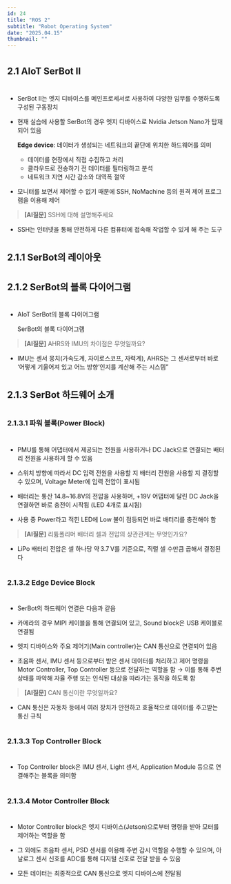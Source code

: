 ```yaml
---
id: 24
title: "ROS 2"
subtitle: "Robot Operating System"
date: "2025.04.15"
thumbnail: ""
---
```

#
## 2.1 AIoT SerBot II
#
- SerBot II는 엣지 디바이스를 메인프로세서로 사용하여 다양한 임무를 수행하도록 구성된 구동장치
- 현재 실습에 사용할 SerBot의 경우 엣지 디바이스로 Nvidia Jetson Nano가 탑재되어 있음
    
    **Edge device**:  데이터가 생성되는 네트워크의 끝단에 위치한 하드웨어를 의미
    
    - 데이터를 현장에서 직접 수집하고 처리
    - 클라우드로 전송하기 전 데이터를 필터링하고 분석
    - 네트워크 지연 시간 감소와 대역폭 절약
- 모니터를 보면서 제어할 수 없기 때문에 SSH, NoMachine 등의 원격 제어 프로그램을 이용해 제어

> **[AI질문]** SSH에 대해 설명해주세요
> 
- SSH는 인터넷을 통해 안전하게 다른 컴퓨터에 접속해 작업할 수 있게 해 주는 도구

#
## 2.1.1 SerBot의 레이아웃
#

#
## 2.1.2 SerBot의 블록 다이어그램
#
- AIoT SerBot의 블록 다이어그램
    
    SerBot의 블록 다이어그램
    

> **[AI질문]** AHRS와 IMU의 차이점은 무엇일까요?
> 
- IMU는 센서 뭉치(가속도계, 자이로스코프, 자력계), AHRS는 그 센서로부터 바로 ‘어떻게 기울어져 있고 어느 방향’인지를 계산해 주는 시스템”

#
## 2.1.3 SerBot 하드웨어 소개
#

#
### 2.1.3.1 파워 블록(Power Block)
#
- PMU를 통해 어댑터에서 제공되는 전원을 사용하거나 DC Jack으로 연결되는 배터리 전원을 사용하게 할 수 있음
    
- 스위치 방향에 따라서 DC 입력 전원을 사용할 지 배터리 전원을 사용할 지 결정할 수 있으며, Voltage Meter에 입력 전압이 표시됨
    
- 배터리는 통산 14.8~16.8V의 전압을 사용하며, +19V 어댑터에 달린 DC Jack을 연결하면 바로 충전이 시작됨 (LED 4개로 표시됨)
- 사용 중 Power라고 적힌 LED에 Low 불이 점등되면 바로 배터리를 충전해야 함

> **[AI질문]** 리튬폴리머 배터리 셀과 전압의 상관관계는 무엇인가요?
> 
- LiPo 배터리 전압은 셀 하나당 약 3.7 V를 기준으로, 직렬 셀 수만큼 곱해서 결정된다
#
### 2.1.3.2 Edge Device Block
#
- SerBot의 하드웨어 연결은 다음과 같음
    
- 카메라의 경우 MIPI 케이블을 통해 연결되어 있고, Sound block은 USB 케이블로 연결됨
- 엣지 디바이스와 주요 제어기(Main controller)는 CAN 통신으로 연결되어 있음
- 초음파 센서, IMU 센서 등으로부터 받은 센서 데이터를 처리하고 제어 명령을 Motor Controller, Top Controller 등으로 전달하는 역할을 함 → 이를 통해 주변 상태를 파악해 자율 주행 또는 인식된 대상을 따라가는 동작을 하도록 함

> **[AI질문]** CAN 통신이란 무엇일까요?
> 
- CAN 통신은 자동차 등에서 여러 장치가 안전하고 효율적으로 데이터를 주고받는 통신 규칙
#
### 2.1.3.3 Top Controller Block
#
- Top Controller block은 IMU 센서, Light 센서, Application Module 등으로 연결해주는 블록을 의미함
    

#
### 2.1.3.4 Motor Controller Block
#
- Motor Controller block은 엣지 디바이스(Jetson)으로부터 명령을 받아 모터를 제어하는 역할을 함
    
- 그 외에도 초음파 센서, PSD 센서를 이용해 주변 감시 역할을 수행할 수 있으며, 아날로그 센서 신호를 ADC를 통해 디지털 신호로 전달 받을 수 있음
- 모든 데이터는 최종적으로 CAN 통신으로 엣지 디바이스에 전달됨